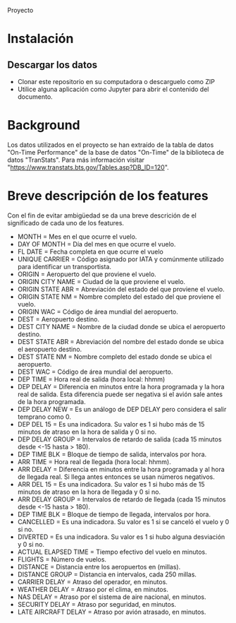 Proyecto



# Instalación
## Descargar los datos
- Clonar este repositorio en su computadora o descarguelo como ZIP
- Utilice alguna aplicación como Jupyter para abrir el contenido del documento.

# Background
Los datos utilizados en el proyecto se han extraído de la tabla de datos "On-Time Performance" de la base de datos "On-Time" de la biblioteca de datos "TranStats". Para más información visitar "https://www.transtats.bts.gov/Tables.asp?DB_ID=120".

# Breve descripción de los features
Con el fin de evitar ambigüedad se da una breve descrición de el significado de cada uno de los features.

- MONTH = Mes en el que ocurre el vuelo.
- DAY OF MONTH = Día del mes en que ocurre el vuelo.
- FL DATE = Fecha completa en que ocurre el vuelo
- UNIQUE CARRIER = Código asignado por IATA y comúnmente utilizado para identificar un transportista.
- ORIGIN = Aeropuerto del que proviene el vuelo.
- ORIGIN CITY NAME = Ciudad de la que proviene el vuelo.
- ORIGIN STATE ABR = Abreviación del estado del que proviene el vuelo.
- ORIGIN STATE NM = Nombre completo del estado del que proviene el vuelo.
- ORIGIN WAC = Código de área mundial del aeropuerto.
- DEST = Aeropuerto destino.
- DEST CITY NAME = Nombre de la ciudad donde se ubica el aeropuerto destino.
- DEST STATE ABR = Abreviación del nombre del estado donde se ubica el aeropuerto destino.
- DEST STATE NM = Nombre completo del estado donde se ubica el aeropuerto.
- DEST WAC = Código de área mundial del aeropuerto.
- DEP TIME = Hora real de salida (hora local: hhmm)
- DEP DELAY = Diferencia en minutos entre la hora programada y la hora real de salida. Esta diferencia puede ser negativa si el avión sale antes de la hora programada.
- DEP DELAY NEW = Es un análogo de DEP DELAY pero considera el salir temprano como 0.
- DEP DEL 15 = Es una indicadora. Su valor es 1 si hubo más de 15 minutos de atraso en la hora de salida y 0 si no.
- DEP DELAY GROUP = Intervalos de retardo de salida (cada 15 minutos desde <-15 hasta > 180).
- DEP TIME BLK = Bloque de tiempo de salida, intervalos por hora.
- ARR TIME = Hora real de llegada (hora local: hhmm).
- ARR DELAY = Diferencia en minutos entre la hora programada y al hora de llegada real. Si llega antes entonces se usan números negativos.
- ARR DEL 15 = Es una indicadora. Su valor es 1 si hubo más de 15 minutos de atraso en la hora de llegada y 0 si no.
- ARR DELAY GROUP = Intervalos de retardo de llegada (cada 15 minutos desde <-15 hasta > 180).
- DEP TIME BLK = Bloque de tiempo de llegada, intervalos por hora.
- CANCELLED = Es una indicadora. Su valor es 1 si se canceló el vuelo y 0 si no.
- DIVERTED = Es una indicadora. Su valor es 1 si hubo alguna desviación y 0 si no.
- ACTUAL ELAPSED TIME = Tiempo efectivo del vuelo en minutos.
- FLIGHTS = Número de vuelos.
- DISTANCE = Distancia entre los aeropuertos en (millas).
- DISTANCE GROUP = Distancia en intervalos, cada 250 millas.
- CARRIER DELAY = Atraso del operador, en minutos.
- WEATHER DELAY = Atraso por el clima, en minutos.
- NAS DELAY = Atraso por el sistema de aire nacional, en minutos.
- SECURITY DELAY = Atraso por seguridad, en minutos.
- LATE AIRCRAFT DELAY = Atraso por avión atrasado, en minutos.
